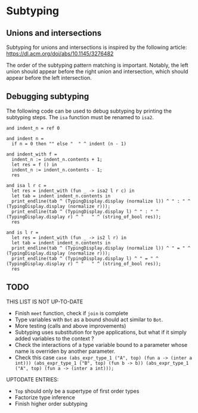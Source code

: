 # Subtyping

## Unions and intersections

Subtyping for unions and intersections is inspired by the following article:
https://dl.acm.org/doi/abs/10.1145/3276482

The order of the subtyping pattern matching is important. Notably, the left union should appear before the right union and intersection, which should appear before the left intersection.

## Debugging subtyping

The following code can be used to debug subtyping by printing the subtyping steps. The `isa` function must be renamed to `isa2`.

```
and indent_n = ref 0

and indent n =
  if n = 0 then "" else "  " ^ indent (n - 1)

and indent_with f =
  indent_n := indent_n.contents + 1;
  let res = f () in
  indent_n := indent_n.contents - 1;
  res

and isa l r c =
  let res = indent_with (fun _ -> isa2 l r c) in
  let tab = indent indent_n.contents in
  print_endline(tab ^ (TypingDisplay.display (normalize l)) ^ " : " ^ (TypingDisplay.display (normalize r)));
  print_endline(tab ^ (TypingDisplay.display l) ^ " : " ^ (TypingDisplay.display r) ^ "   " ^ (string_of_bool res));
  res

and is l r =
  let res = indent_with (fun _ -> is2 l r) in
  let tab = indent indent_n.contents in
  print_endline(tab ^ (TypingDisplay.display (normalize l)) ^ " = " ^ (TypingDisplay.display (normalize r)));
  print_endline(tab ^ (TypingDisplay.display l) ^ " = " ^ (TypingDisplay.display r) ^ "   " ^ (string_of_bool res));
  res
```

## TODO

THIS LIST IS NOT UP-TO-DATE
- Finish `meet` function, check if `join` is complete
- Type variables with `Bot` as a bound should act similar to `Bot`.
- More testing (calls and above improvements)
- Subtyping uses substitution for type applications, but what if it simply added variables to the context ?
- Check the interactions of a type variable bound to a parameter whose name is overriden by another parameter.
- Check this case `case (abs_expr_type_1 ("A", top) (fun a -> (inter a int))) (abs_expr_type_1 ("B", top) (fun b -> b)) (abs_expr_type_1 ("A", top) (fun a -> (inter a int)));`

UPTODATE ENTRIES:
- `Top` should only be a supertype of first order types
- Factorize type inference
- Finish higher order subtyping
